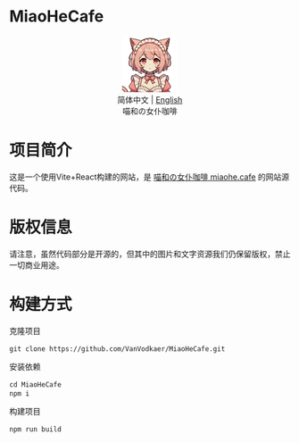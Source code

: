 # MiaoHeCafe

<div align="center">
  <img src="Logo.png" alt="MiaoHeCafe Logo" width="100"/>
  <br>
  <span>简体中文 | <a href="README-en_US.md">English</a></span>
  <br>
  喵和の女仆咖啡
</div>

# 项目简介

这是一个使用Vite+React构建的网站，是 [喵和の女仆咖啡 miaohe.cafe](https://miaohe.cafe) 的网站源代码。

# 版权信息

请注意，虽然代码部分是开源的，但其中的图片和文字资源我们仍保留版权，禁止一切商业用途。

# 构建方式

克隆项目
```
git clone https://github.com/VanVodkaer/MiaoHeCafe.git
```

安装依赖
```
cd MiaoHeCafe
npm i
```

构建项目
```
npm run build
```
